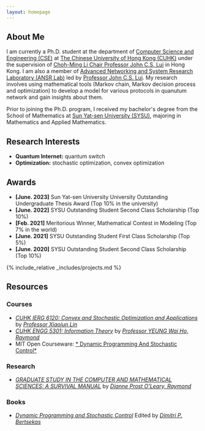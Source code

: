 ```yaml
---
layout: homepage
---
```


## About Me
I am currently a Ph.D. student at the department of <a href="https://www.cse.cuhk.edu.hk"  target="_blank">Computer Science and Engineering (CSE)</a> at <a href="https://www.cuhk.edu.hk/chinese/index.html"  target="_blank">The Chinese University of Hong Kong (CUHK)</a> under the supervision of <a href="http://www.cse.cuhk.edu.hk/~cslui/"  target="_blank">Choh-Ming Li Chair Professor John C.S. Lui</a> in Hong Kong. I am also a member of <a href="http://ansrlab.cse.cuhk.edu.hk"  target="_blank">Advanced Networking and System Research Laboratory (ANSR Lab)</a> led by <a href="http://www.cse.cuhk.edu.hk/~cslui/"  target="_blank"> Professor John C.S. Lui</a>. My research involves using mathematical tools (Markov chain, Markov decision process and optimization) to develop a model for various protocols in quanutum network and gain insights about them.

Prior to joining the Ph.D. program, I received my bachelor's degree from the School of Mathematics at <a href="https://www.sysu.edu.cn" target = "_blank"> Sun Yat-sen University (SYSU)</a>, majoring in Mathematics and Applied Mathematics. 


## Research Interests
- **Quantum Internet:** quantum switch
- **Optimization:** stochastic optimization, convex optimization


## Awards
- **[June. 2023]** Sun Yat-sen University University Outstanding Undergraduate Thesis Award (Top 10% in the university)
- **[June. 2022]** SYSU Outstanding Student Second Class Scholarship (Top 10%)
- **[Feb. 2021]** Meritorious Winner, Mathematical Contest in Modeling (Top 7% in the world)
- **[June. 2021]** SYSU Outstanding Student First Class Scholarship (Top 5%)
- **[June. 2020]** SYSU Outstanding Student Second Class Scholarship (Top 10%)


{% include_relative _includes/projects.md %}


## Resources
### Courses
- <a href="https://staff.ie.cuhk.edu.hk/~xjlin/IERG6120/" target="_blank">*CUHK IERG 6120: Convex and Stochastic Optimization and Applications*</a> by <a href="https://staff.ie.cuhk.edu.hk/~xjlin/">*Professor Xiaojun Lin*</a> 
- <a href="https://www.coursera.org/learn/information-theory/home/week/1" target="_blank">*CUHK ENGG 5301: Information Theory*</a> by <a href="https://www.ie.cuhk.edu.hk/faculty/yeung-wai-ho-raymond/" target="_blank">*Professor YEUNG Wai Ho, Raymond*</a>
- MIT Open Courseware: <a href="https://ocw.mit.edu/courses/6-231-dynamic-programming-and-stochastic-control-fall-2015/" target="_blank">* Dynamic Programming And Stochastic Control*</a>

### Research
- <a href="https://www.cs.umd.edu/~oleary/gradstudy/gradstudy.html" target="_blank">*GRADUATE STUDY IN THE COMPUTER AND MATHEMATICAL SCIENCES: A SURVIVAL MANUAL*</a> by <a href="https://www.cs.umd.edu/~oleary/" target="_blank">*Dianne Prost O'Leary, Raymond*</a>

### Books
- <a href="https://www.sciencedirect.com/bookseries/mathematics-in-science-and-engineering/vol/125/suppl/C" target="_blank">*Dynamic Programming and Stochastic Control*</a> Edited by <a href="https://www.mit.edu/~dimitrib/home.html" target="_black"> *Dimitri P. Bertsekas*</a>


